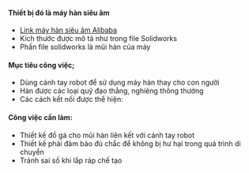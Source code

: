#### Thiết bị đó là máy hàn siêu âm 
- [Link máy hàn siêu âm Alibaba](https://www.alibaba.com/pla/20K-2600W-Ultrasonic-Transducer-masks-welder_62547633782.html?mark=google_shopping&biz=pla&pcy=VN&searchText=plastic+welders&product_id=62547633782&src=sem_ggl&from=sem_ggl&cmpgn=16513918015&adgrp=139882388088&fditm=&tgt=pla-298190246337&locintrst=&locphyscl=1028581&mtchtyp=&ntwrk=u&device=c&dvcmdl=&creative=586657547239&plcmnt=&plcmntcat=&p1=&p2=&aceid=&position=&localKeyword=&pla_prdid=62547633782&pla_country=VN&pla_lang=vi&gclid=CjwKCAjw2f-VBhAsEiwAO4lNeL9EE0BG_0jrBFC6wtz5b06WodWzAnr2svf50e5MFKBQS03c-TIbaRoCs3AQAvD_BwE)
- Kích thước được mô tả như trong file Solidworks
- Phần file solidworks là mũi hàn của máy

#### Mục tiêu công việc;
- Dùng cánh tay robot để sử dụng máy hàn thay cho con người
- Hàn được các loại quỹ đạo thẳng, nghiêng thông thường
- Các cách kết nối được thể hiện: 
<picture>
<src="https://github.com/nbqduong/UltrasonicTransducer-/blob/d584e97d1515725d34e8830e2a776770c91aa5ea/Untitled.png">
</picture>

#### Công việc cần làm:
- Thiết kế đồ gá cho mũi hàn liên kết với cánh tay robot
- Thiết kế phải đảm bảo đủ chắc để không bị hư hại trong quá trình di chuyển
- Tránh sai số khi lắp ráp chế tạo
